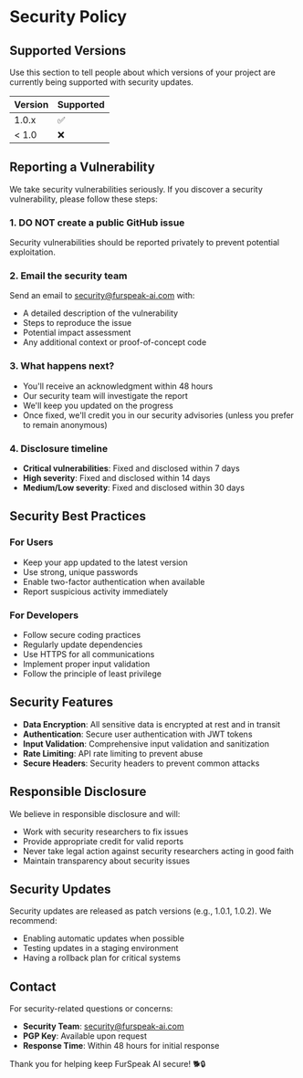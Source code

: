 # Security Policy

## Supported Versions

Use this section to tell people about which versions of your project are currently being supported with security updates.

| Version | Supported          |
| ------- | ------------------ |
| 1.0.x   | :white_check_mark: |
| < 1.0   | :x:                |

## Reporting a Vulnerability

We take security vulnerabilities seriously. If you discover a security vulnerability, please follow these steps:

### 1. **DO NOT** create a public GitHub issue
Security vulnerabilities should be reported privately to prevent potential exploitation.

### 2. Email the security team
Send an email to [security@furspeak-ai.com](mailto:security@furspeak-ai.com) with:
- A detailed description of the vulnerability
- Steps to reproduce the issue
- Potential impact assessment
- Any additional context or proof-of-concept code

### 3. What happens next?
- You'll receive an acknowledgment within 48 hours
- Our security team will investigate the report
- We'll keep you updated on the progress
- Once fixed, we'll credit you in our security advisories (unless you prefer to remain anonymous)

### 4. Disclosure timeline
- **Critical vulnerabilities**: Fixed and disclosed within 7 days
- **High severity**: Fixed and disclosed within 14 days
- **Medium/Low severity**: Fixed and disclosed within 30 days

## Security Best Practices

### For Users
- Keep your app updated to the latest version
- Use strong, unique passwords
- Enable two-factor authentication when available
- Report suspicious activity immediately

### For Developers
- Follow secure coding practices
- Regularly update dependencies
- Use HTTPS for all communications
- Implement proper input validation
- Follow the principle of least privilege

## Security Features

- **Data Encryption**: All sensitive data is encrypted at rest and in transit
- **Authentication**: Secure user authentication with JWT tokens
- **Input Validation**: Comprehensive input validation and sanitization
- **Rate Limiting**: API rate limiting to prevent abuse
- **Secure Headers**: Security headers to prevent common attacks

## Responsible Disclosure

We believe in responsible disclosure and will:
- Work with security researchers to fix issues
- Provide appropriate credit for valid reports
- Never take legal action against security researchers acting in good faith
- Maintain transparency about security issues

## Security Updates

Security updates are released as patch versions (e.g., 1.0.1, 1.0.2). We recommend:
- Enabling automatic updates when possible
- Testing updates in a staging environment
- Having a rollback plan for critical systems

## Contact

For security-related questions or concerns:
- **Security Team**: [security@furspeak-ai.com](mailto:security@furspeak-ai.com)
- **PGP Key**: Available upon request
- **Response Time**: Within 48 hours for initial response

Thank you for helping keep FurSpeak AI secure! 🐕🔒
